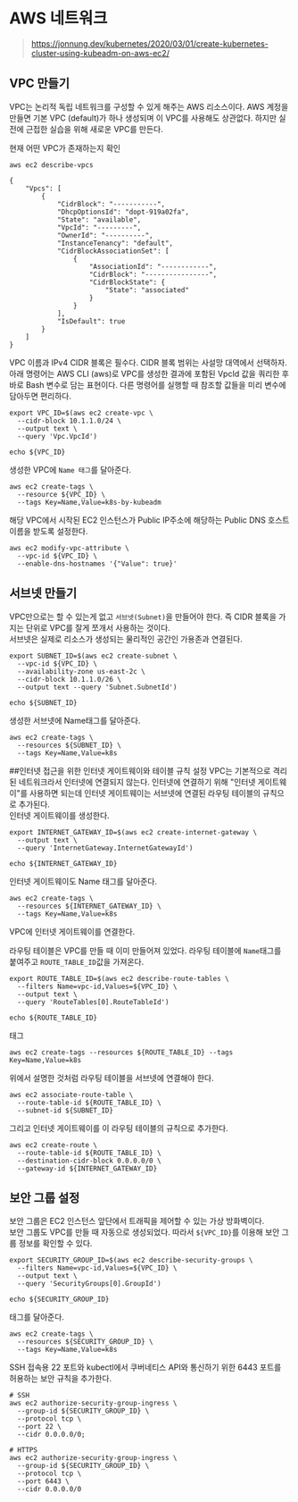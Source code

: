 # AWS 네트워크
> https://jonnung.dev/kubernetes/2020/03/01/create-kubernetes-cluster-using-kubeadm-on-aws-ec2/


## VPC 만들기
VPC는 논리적 독립 네트워크를 구성할 수 있게 해주는 AWS 리소스이다.   AWS 계정을 만들면 기본 VPC (default)가 하나 생성되며 이 VPC를 사용해도 상관없다. 하지만 실전에 근접한 실습을 위해 새로운 VPC를 만든다.  

현재 어떤 VPC가 존재하는지 확인
```
aws ec2 describe-vpcs
```
```
{
    "Vpcs": [
        {
            "CidrBlock": "-----------",
            "DhcpOptionsId": "dopt-919a02fa",
            "State": "available",
            "VpcId": "---------",
            "OwnerId": "----------",
            "InstanceTenancy": "default",
            "CidrBlockAssociationSet": [
                {
                    "AssociationId": "------------",
                    "CidrBlock": "----------------",
                    "CidrBlockState": {
                        "State": "associated"
                    }
                }
            ],
            "IsDefault": true
        }
    ]
}
```
VPC 이름과 IPv4 CIDR 블록은 필수다. CIDR 블록 범위는 사설망 대역에서 선택하자.
아래 명령어는 AWS CLI (aws)로  VPC를 생성한 결과에 포함된 VpcId 값을 쿼리한 후 바로 Bash 변수로 담는 표현이다. 다른 명령어를 실행할 때 참조할 값들을 미리 변수에 담아두면 편리하다.
```
export VPC_ID=$(aws ec2 create-vpc \
  --cidr-block 10.1.1.0/24 \
  --output text \
  --query 'Vpc.VpcId')
```
```
echo ${VPC_ID}
```
생성한 VPC에 `Name 태그`를 달아준다.
```
aws ec2 create-tags \
  --resource ${VPC_ID} \
  --tags Key=Name,Value=k8s-by-kubeadm
```
해당 VPC에서 시작된 EC2 인스턴스가 Public IP주소에 해당하는 Public DNS 호스트 이름을 받도록 설정한다.
```
aws ec2 modify-vpc-attribute \
  --vpc-id ${VPC_ID} \
  --enable-dns-hostnames '{"Value": true}'
```

## 서브넷 만들기
VPC만으로는 할 수 있는게 없고 `서브넷(Subnet)`을 만들어야 한다. 즉 CIDR 블록을 가지는 단위로 VPC를 잘게 쪼개서 사용하는 것이다.  
서브넷은 실제로 리소스가 생성되는 물리적인 공간인 가용존과 연결된다.
```
export SUBNET_ID=$(aws ec2 create-subnet \
  --vpc-id ${VPC_ID} \
  --availability-zone us-east-2c \
  --cidr-block 10.1.1.0/26 \
  --output text --query 'Subnet.SubnetId')
```
```
echo ${SUBNET_ID}
```
생성한 서브넷에 Name태그를 달아준다.
```
aws ec2 create-tags \
  --resources ${SUBNET_ID} \
  --tags Key=Name,Value=k8s
```

##인터넷 접근을 위한 인터넷 게이트웨이와 테이블 규칙 설정
VPC는 기본적으로 격리된 네트워크라서 인터넷에 연결되지 않는다. 인터넷에 연결하기 위해 "인터넷 게이트웨이"를 사용하면 되는데 인터넷 게이트웨이는 서브넷에 연결된 라우팅 테이블의 규칙으로 추가된다.  
인터넷 게이트웨이를 생성한다.
```
export INTERNET_GATEWAY_ID=$(aws ec2 create-internet-gateway \
  --output text \
  --query 'InternetGateway.InternetGatewayId')
```
```
echo ${INTERNET_GATEWAY_ID}
```
인터넷 게이트웨이도 Name 태그를 달아준다.
```
aws ec2 create-tags \
  --resources ${INTERNET_GATEWAY_ID} \
  --tags Key=Name,Value=k8s
```
VPC에 인터넷 게이트웨이를 연결한다.  

라우팅 테이블은 VPC를 만들 때 이미 만들어져 있었다. 라우팅 테이블에 `Name`태그를 붙여주고 `ROUTE_TABLE_ID`값을 가져온다.
```
export ROUTE_TABLE_ID=$(aws ec2 describe-route-tables \
  --filters Name=vpc-id,Values=${VPC_ID} \
  --output text \
  --query 'RouteTables[0].RouteTableId')
```
```
echo ${ROUTE_TABLE_ID}
```
태그
```
aws ec2 create-tags --resources ${ROUTE_TABLE_ID} --tags Key=Name,Value=k8s
```

위에서 설명한 것처럼 라우팅 테이블을 서브넷에 연결해야 한다.
```
aws ec2 associate-route-table \
  --route-table-id ${ROUTE_TABLE_ID} \
  --subnet-id ${SUBNET_ID}
```

그리고 인터넷 게이트웨이를 이 라우팅 테이블의 규칙으로 추가한다.
```
aws ec2 create-route \
  --route-table-id ${ROUTE_TABLE_ID} \
  --destination-cidr-block 0.0.0.0/0 \
  --gateway-id ${INTERNET_GATEWAY_ID}
```

## 보안 그룹 설정
보안 그룹은 EC2 인스턴스 앞단에서 트래픽을 제어할 수 있는 가상 방화벽이다.  
보안 그룹도 VPC를 만들 때 자동으로 생성되었다. 따라서 `${VPC_ID}`를 이용해 보안 그룹 정보를 확인할 수 있다.
```
export SECURITY_GROUP_ID=$(aws ec2 describe-security-groups \
  --filters Name=vpc-id,Values=${VPC_ID} \
  --output text \
  --query 'SecurityGroups[0].GroupId')
```
```
echo ${SECURITY_GROUP_ID}
```
태그를 달아준다.
```
aws ec2 create-tags \
  --resources ${SECURITY_GROUP_ID} \
  --tags Key=Name,Value=k8s
```
SSH 접속용 22 포트와 kubectl에서 쿠버네티스 API와 통신하기 위한 6443 포트를 허용하는 보안 규칙을 추가한다.
```
# SSH
aws ec2 authorize-security-group-ingress \
  --group-id ${SECURITY_GROUP_ID} \
  --protocol tcp \
  --port 22 \
  --cidr 0.0.0.0/0;

# HTTPS
aws ec2 authorize-security-group-ingress \
  --group-id ${SECURITY_GROUP_ID} \
  --protocol tcp \
  --port 6443 \
  --cidr 0.0.0.0/0
```
